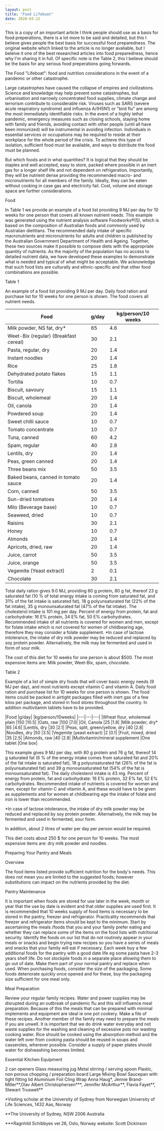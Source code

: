 ```yaml
---
layout: post
title: "Food Lifeboat"
date: 2020-03-22
---
```


This is a copy of an important article I think people should use as a basis for food preperations, there is a lot more to be said and detailed, but this I believe gives people the best basis for successful food preparedness. The original website which linked to the article is no longer avaliable, but I beleive it one of the best researched articles into food preparedness, hence why I'm sharing it in full. Of specific note is the Table 2, this I believe should be the basis for any serious food preperations going forwards. 

The Food "Lifeboat": food and nutrition considerations in the event of a pandemic or other catastrophe.

Large catastrophes have caused the collapse of empires and civilizations. Science and knowledge may help prevent some catastrophes, but urbanisation and narrowly concentrated food supplies, climate change and terrorism contribute to considerable risk. Viruses such as SARS (severe acute respiratory syndrome) and influenza A/(H5N1) or "bird flu" are among the most immediately identifiable risks. In the event of a highly lethal pandemic, emergency measures such as closing schools, staying home with family and friends, avoiding contact with other people (until all have been immunized) will be instrumental in avoiding infection. Individuals in essential services or occupations may be required to reside at their workplace for the whole period of the crisis. To achieve this type of isolation, sufficient food must be available, and ways to distribute the food must be planned.

But which foods and in what quantities? It is logical that they should be staples and well accepted, easy to store, packed where possible in an inert gas for a longer shelf life and not dependent on refrigeration. Importantly, they will be nutrient dense providing the recommended macro- and micronutrients for all members of the family. Ideally, they can be eaten without cooking in case gas and electricity fail. Cost, volume and storage space are further considerations.

Food

In Table 1 we provide an example of a food list providing 9 MJ per day for 10 weeks for one person that covers all known nutrient needs. This example was generated using the nutrient analysis software Foodworks®(5), which is based on the composition of Australian foods and commonly used by Australian dietitians.  The recommended daily intake of specific macronutrients and micronutrients for adults and children is published by the Australian Government Department of Health and Ageing. Together, these two sources make it possible to compose diets with the appropriate quantity of nutrients. As the majority of the population has no access to detailed nutrient data, we have developed these examples to demonstrate what is needed and typical of what might be acceptable.  We acknowledge that such food lists are culturally and ethnic-specific and that other food combinations are possible.

Table 1

An example of a food list providing 9 MJ per day. Daily food ration and purchase list for 10 weeks for one person is shown. The food covers all nutrient needs.

|Food 					                          |g/day 	|kg/person/10 weeks|
|---|---|---|
|Milk powder, NS fat, dry* 		          |65 	    |4.6|
|Weet-Bix (regular) (Breakfast cereal) 	|30 	    |2.1|
|Pasta, regular, dry 			              |20 	    |1.4|
|Instant noodles 			                  |20 	    |1.4|
|Rice 					                        |25 	    |1.8|
|Dehydrated potato flakes 		          |15 	    |1.1|
|Tortilla 				                      |10 	    |0.7|
|Biscuit, savoury 			                |15 	    |1.1|
|Biscuit, wholemeal 			              |20 	    |1.4|
|Oil, canola 				                    |20 	    |1.4|
|Powdered soup 				                  |20 	    |1.4|
|Sweet chilli sauce 			              |10 	    |0.7|
|Tomato concentrate 			              |10    	  |0.7|
|Tuna, canned 				                  |60 	    |4.2|
|Spam, regular 				                  |40 	    |2.8|
|Lentils, dry 				                  |20 	    |1.4|
|Peas, green canned 			              |20 	    |1.4|
|Three beans mix 			                  |50 	    |3.5|
|Baked beans, canned in tomato sauce 	  |20 	    |1.4|
|Corn, canned 				                  |50 	    |3.5|
|Sun-dried tomatoes 			              |20 	    |1.4|
|Milo (Beverage base) 			            |10 	    |0.7|
|Seaweed, dried 				                |10 	    |0.7|
|Raisins 				                        |30 	    |2.1|
|Honey 					                        |10 	    |0.7|
|Almonds 				                        |20 	    |1.4|
|Apricots, dried, raw 			            |20    	  |1.4|
|Juice, carrot 				                  |50 	    |3.5|
|Juice, orange 				                  |50 	    |3.5|
|Vegemite (Yeast extract) 		          |2 	      |0.1|
|Chocolate 				                      |30 	    |2.1|


Total daily ration gives 9.0 MJ, providing 80 g protein, 80 g fat, thereof 23 g saturated fat (10 % of total energy intake is coming from saturated fat, and 31% of the fat intake is saturated fat), 18 g polyunsaturated fat (22% of the fat intake), 35 g monounsaturated fat (47% of the fat intake). The cholesterol intake is 101 mg per day. Percent of energy from protein, fat and carbohydrate: 16 E% protein, 34 E% fat, 50 E% carbohydrates. Recommended intake of all nutrients is covered for women and men, except for folate intake which is not covered for women of childbearing age, therefore they may consider a folate supplement. *In case of lactose intolerance, the intake of dry milk powder may be reduced and replaced by soy protein powder. Alternatively, the milk may be fermented and used in form of sour milk.

The cost of this diet for 10 weeks for one person is about $500. The most expensive items are: Milk powder, Weet-Bix, spam, chocolate.

Table 2

Example of a list of simple dry foods that will cover basic energy needs (9 MJ per day), and most nutrients except vitamin C and vitamin A. Daily food ration and purchase list for 10 weeks for one person is shown. The food items could be packed in airtight packages filled with inert gas of a few kilos per package, and stored in food stores throughout the country. In addition multivitamin tablets have to be provided.

|Food 				                             |g/day| 	|kg/person/10weeks|
|---|---|---|
|Wheat flour, wholemeal plain 	           |150 	  |10.5|
|Oats, raw 			                           |100 	  |7.0|
|Oil, Canola 			                         |25 	    |1.8|
|Milk powder, dry* 		                     |65 	    |4.6|
|Lentils, dry 			                       |30 	    |2.1|
|Peas, split, green/yellow, dry 	         |40 	    |2.8|
|Noodles, dry 			                       |50 	    |3.5|
|Vegemite (yeast extract) 	               |2 	    |0.1|
|Fruit, mixed, dried 		                   |35 	    |2.5|
|Almonds, raw 			                       |40 	    |2.8|
|Multivitamin/mineral supplement       |One tablet 	|One box|

This example gives 9 MJ per day, with 80 g protein and 76 g fat, thereof 14 g saturated fat (6 % of the energy intake comes from saturated fat and 20% of the fat intake is saturated fat), 18 g polyunsaturated fat (26% of the fat is polyunsaturated fat) and 39 g monounsaturated fat (54% of the fat is monounsaturated fat). The daily cholesterol intake is 43 mg. Percent of energy from protein, fat and carbohydrate: 16 E% protein, 32 E% fat, 52 E% carbohydrates. Recommended intake of nutrients is covered for women and men, except for vitamin C and vitamin A, and these would have to be given as supplements and for women at childbearing age the intake of folate and iron is lower than recommended.

*In case of lactose intolerance, the intake of dry milk powder may be reduced and replaced by soy protein powder. Alternatively, the milk may be fermented and used in fermented, sour form.

In addition, about 2 litres of water per day per person would be required.

This diet costs about 250 $ for one person for 10 weeks. The most expensive items are: dry milk powder and noodles.


Preparing Your Pantry and Meals

Overview

The food items listed provide sufficient nutrition for the body's needs. This does not mean you are limited to the suggested foods; however substitutions can impact on the nutrients provided by the diet.

Pantry Maintenance

It is important when foods are stored for use later in the week, month or year that the use by date is evident and that older supplies are used first. It is recommended that 10 weeks supply of food items is necessary to be stored in the pantry, freezer and refrigerator. Practicality recommends that freezer and refrigerator items should be kept to the minimum. Start by ascertaining the meals /foods that you and your family prefer eating and whether they can replace some of the items on the food lists with nutritional security. Identify the foods on our list that do not routinely appear in your meals or snacks and begin trying new recipes so you have a series of meals and snacks that your family will eat if necessary. Each week buy a few additional foods for the pantry with a good date life eg some pasta have 2-3 years shelf life. Do not stockpile foods in a separate place allowing them to go out of date. Make them part of your normal pantry and replace when used. When purchasing foods, consider the size of the packaging. Some foods deteriorate quickly once opened and for these, buy the packaging size sufficient for one meal only.

Meal Preparation

Review your regular family recipes. Water and power supplies may be disrupted during an outbreak of pandemic flu and this will influence meal preparation. Because of this the meals that can be prepared with minimal implements and equipment are ideal ie one pot cookery. Make a file of these recipes. Another member of the family may need to prepare the meals if you are unwell. It is important that we do drink water everyday and not waste supplies for the washing and cleaning of excessive pots nor wasting cooking water. Rice should be cooked using the absorption method and the water left over from cooking pasta should be reused in soups and casseroles, wherever possible. Consider a supply of paper plates should water for dishwashing becomes limited.

Essential Kitchen Equipment

2 can openers
Glass measuring jug
Metal stirring / serving spoon
Plastic, non porous chopping / preparation board
Large Mixing Bowl
Saucepan with tight fitting lid
Aluminium Foil Cling Wrap
Anna Haug*, Jennie Brand-Miller**,Olav Albert Christophersen***,
Jennifer McArthur**, Flavia Fayet**, Stewart Truswell**

*Visiting scholar at the University of Sydney from Norwegian University
of Life Sciences, 1432 Aas, Norway

**The University of Sydney, NSW 2006 Australia

***Ragnhild Schibbyes vei 26, Oslo, Norway
website: Scott Dickinson
